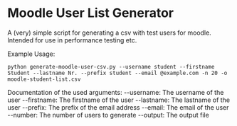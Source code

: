 # Moodle User List Generator

A (very) simple script for generating a csv with test users for moodle. Intended for use in performance testing etc.

Example Usage:

```
python generate-moodle-user-csv.py --username student --firstname Student --lastname Nr. --prefix student --email @example.com -n 20 -o moodle-student-list.csv
```

Documentation of the used arguments:
    --username: The username of the user
    --firstname: The firstname of the user
    --lastname: The lastname of the user
    --prefix: The prefix of the email address
    --email: The email of the user
    --number: The number of users to generate
    --output: The output file
